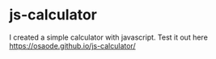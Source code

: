 # js-calculator
I created a simple calculator with javascript.
Test it out here
https://osaode.github.io/js-calculator/
